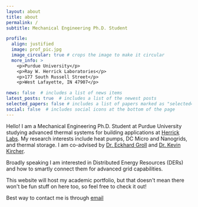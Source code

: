 ```yaml
---
layout: about
title: about
permalink: /
subtitle: Mechanical Engineering Ph.D. Student

profile:
  align: justified
  image: prof_pic.jpg
  image_circular: true # crops the image to make it circular
  more_info: >
    <p>Purdue University</p>
    <p>Ray W. Herrick Laboratories</p>
    <p>177 South Russell Street</p>
    <p>West Lafayette, IN 47907</p>

news: false  # includes a list of news items
latest_posts: true  # includes a list of the newest posts
selected_papers: false # includes a list of papers marked as "selected={true}"
social: false  # includes social icons at the bottom of the page
---
```


Hello! I am a Mechanical Engineering Ph.D. Student at Purdue University studying advanced thermal systems for building applications at [Herrick Labs](https://engineering.purdue.edu/Herrick). My research interests include heat pumps, DC Micro and Nanogrids, and thermal storage. I am co-advised by [Dr. Eckhard Groll](https://engineering.purdue.edu/ME/People/ptProfile?resource_id=11748) and [Dr. Kevin Kircher](https://kevinjkircher.com/).

Broadly speaking I am interested in Distributed Energy Resources (DERs) and how to smartly connect them for advanced grid capabilities. 

This website will host my academic portfolio, but that doesn't mean there won't be fun stuff on here too, so feel free to check it out!

Best way to contact me is through [email](afarha@purdue.edu)
